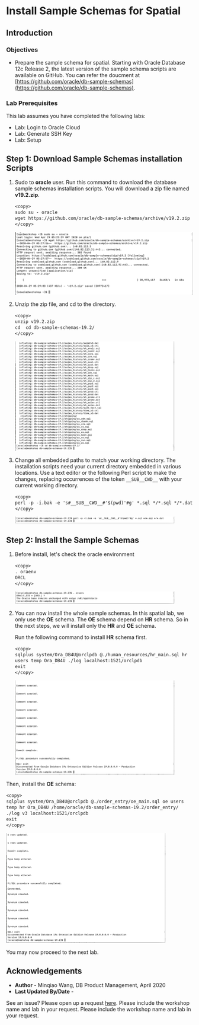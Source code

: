 # Install Sample Schemas for Spatial

## Introduction

### Objectives

-   Prepare the sample schema for spatial. Starting with Oracle Database 12c Release 2, the latest version of the sample schema scripts are available on GitHub. You can refer the doucment at [https://github.com/oracle/db-sample-schemas](https://github.com/oracle/db-sample-schemas).

### Lab Prerequisites

This lab assumes you have completed the following labs:
* Lab: Login to Oracle Cloud
* Lab: Generate SSH Key
* Lab: Setup


## Step 1: Download Sample Schemas installation Scripts
1.  Sudo to **oracle** user. Run this command to download the database sample schemas installation scripts. You will download a zip file named **v19.2.zip**.
    ````
    <copy>
    sudo su - oracle
    wget https://github.com/oracle/db-sample-schemas/archive/v19.2.zip
    </copy>
    ````
    <img src="images/image-20200429133037177.png" alt="image-20200429133037177" style="zoom:50%;" />
    
    

2.  Unzip the zip file, and cd to the directory.

    ````
    <copy>
    unzip v19.2.zip
    cd  cd db-sample-schemas-19.2/
    </copy>
    ````
    <img src="images/image-20200429133418845.png" alt="image-20200429133418845" style="zoom:42%;" />

3.  Change all embedded paths to match your working directory. The installation scripts need your current directory embedded in various locations. Use a text editor or the following Perl script to make the changes, replacing occurrences of the token `__SUB__CWD__` with your current working directory.

    ```
    <copy>
    perl -p -i.bak -e 's#__SUB__CWD__#'$(pwd)'#g' *.sql */*.sql */*.dat 
    </copy>
    ```

    <img src="images/image-20200429133949928.png" alt="image-20200429133949928" style="zoom:42%;" />

    
## Step 2: Install the Sample Schemas

1. Before install, let's check the oracle environment

    ````
    <copy>
    . oraenv
    ORCL
    </copy>
    ````

    <img src="images/image-20200429134245301.png" alt="image-20200429134245301" style="zoom:42%;" />

2. You can now install the whole sample schemas. In this spatial lab, we only use the **OE** schema. The **OE** schema depend on **HR** schema. So in the next steps, we will install only the **HR** and **OE** schema.

    Run the following command to install **HR** schema first.

    ````
    <copy>
    sqlplus system/Ora_DB4U@orclpdb @./human_resources/hr_main.sql hr users temp Ora_DB4U ./log localhost:1521/orclpdb
    exit
    </copy>
    ````
     <img src="images/image-20200429135059926.png" alt="image-20200429135059926" style="zoom:42%;" />


Then, install the **OE** schema:

```
<copy>
sqlplus system/Ora_DB4U@orclpdb @./order_entry/oe_main.sql oe users temp hr Ora_DB4U /home/oracle/db-sample-schemas-19.2/order_entry/ ./log v3 localhost:1521/orclpdb
exit
</copy>
```

  <img src="images/image-20200429135420511.png" alt="image-20200429135420511" style="zoom:42%;" />



You may now proceed to the next lab.

## Acknowledgements

- **Author** - Minqiao Wang, DB Product Management, April 2020
- **Last Updated By/Date** - 

See an issue?  Please open up a request [here](https://github.com/oracle/learning-library/issues).   Please include the workshop name and lab in your request.    Please include the workshop name and lab in your request. 